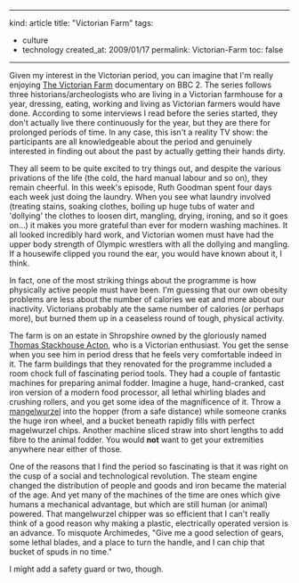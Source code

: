 -----
kind: article
title: "Victorian Farm"
tags:
- culture
- technology
created_at: 2009/01/17
permalink: Victorian-Farm
toc: false
-----

<p>Given my interest in the Victorian period, you can imagine that I'm really enjoying <a href="http://www.bbc.co.uk/programmes/b00gn2bl">The Victorian Farm</a> documentary on BBC 2. The series follows three historians/archeologists who are living in a Victorian farmhouse for a year, dressing, eating, working and living as Victorian farmers would have done. According to some interviews I read before the series started, they don't actually live there continuously for the year, but they are there for prolonged periods of time. In any case, this isn't a reality TV show: the participants are all knowledgeable about the period and genuinely interested in finding out about the past by actually getting their hands dirty.</p>

<p>They all seem to be quite excited to try things out, and despite the various privations of the life (the cold, the hard manual labour and so on), they remain cheerful. In this week's episode, Ruth Goodman spent four days each week just doing the laundry. When you see what laundry involved (treating stains, soaking clothes, boiling up huge tubs of water and 'dollying' the clothes to loosen dirt, mangling, drying, ironing, and so it goes on...) it makes you more grateful than ever for modern washing machines. It all looked incredibly hard work, and Victorian women must have had the upper body strength of Olympic wrestlers with all the dollying and mangling. If a housewife clipped you round the ear, you would have known about it, I think.</p>

<p>In fact, one of the most striking things about the programme is how physically active people must have been. I'm guessing that our own obesity problems are less about the number of calories we eat and more about our inactivity. Victorians probably ate the same number of calories (or perhaps more), but burned them up in a ceaseless round of tough, physical activity.</p>

<p>The farm is on an estate in Shropshire owned by the gloriously named <a href="http://www.burkes-peerage.net/familyhomepage.aspx?FID=0FN=Acton3-2">Thomas Stackhouse Acton</a>, who is a Victorian enthusiast. You get the sense when you see him in period dress that he feels very comfortable indeed in it. The farm buildings that they renovated for the programme included a room chock full of fascinating period tools. They had a couple of fantastic machines for preparing animal fodder. Imagine a huge, hand-cranked, cast iron version of a modern food processor, all lethal whirling blades and crushing rollers, and you get some idea of the magnificence of it. Throw a <a href="http://en.wikipedia.org/wiki/Mangelwurzel">mangelwurzel</a>  into the hopper (from a safe distance) while someone cranks the huge iron wheel, and a bucket beneath rapidly fills with perfect magelwurzel chips. Another machine sliced straw into short lengths to add fibre to the animal fodder. You would <strong>not</strong> want to get your extremities anywhere near either of those.</p>

<p>One of the reasons that I find the period so fascinating is that it was right on the cusp of a social and technological revolution. The steam engine changed the distribution of people and goods and iron became the material of the age. And yet many of the machines of the time are ones which give humans a mechanical advantage, but which are still human (or animal) powered. That mangelwurzel chipper was so efficient that I can't really think of a good reason why making a plastic, electrically operated version is an advance. To misquote Archimedes, "Give me a good selection of gears, some lethal blades, and a place to turn the handle, and I can chip that bucket of spuds in no time."</p>

<p>I might add a safety guard or two, though.</p>

